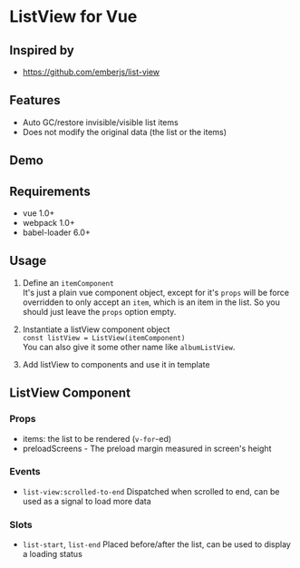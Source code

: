 # ListView for Vue

## Inspired by
- https://github.com/emberjs/list-view

## Features
- Auto GC/restore invisible/visible list items
- Does not modify the original data (the list or the items)

## Demo 


## Requirements
- vue 1.0+
- webpack 1.0+
- babel-loader 6.0+

## Usage
1. Define an `itemComponent`  
It's just a plain vue component object, except for it's `props` will
be force overridden to only accept an `item`, which is an item in
the list. So you should just leave the `props` option empty.

2. Instantiate a listView component object  
`const listView = ListView(itemComponent)`  
You can also give it some other name like `albumListView`.  

3. Add listView to components and use it in template

## ListView Component

### Props
- items: the list to be rendered (`v-for`-ed)
- preloadScreens - The preload margin measured in screen's height

### Events
- `list-view:scrolled-to-end`
  Dispatched when scrolled to end, can be used as a signal to load more data

### Slots
- `list-start`, `list-end`
  Placed before/after the list, can be used to display a loading status